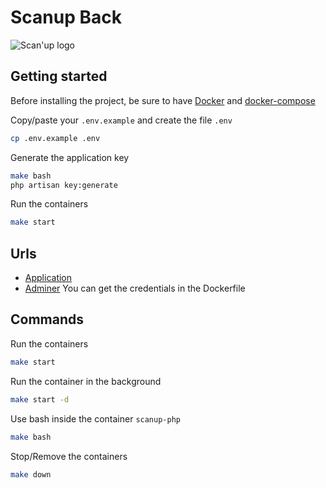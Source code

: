 # Scanup Back

![Scan'up logo](http://scanup.fr/wp-content/uploads/2017/01/ScanUp_logo_2.1_small.png)

## Getting started

Before installing the project, be sure to have [Docker](https://docs.docker.com/install/) and [docker-compose](https://docs.docker.com/compose/install/)

Copy/paste your `.env.example` and create the file `.env`
```bash
cp .env.example .env
```

Generate the application key
```bash
make bash
php artisan key:generate
```

Run the containers
```bash
make start
```

## Urls

* [Application](http://localhost/)
* [Adminer](http://localhost:8080/) You can get the credentials in the Dockerfile

## Commands

Run the containers
```bash
make start
```

Run the container in the background
```bash
make start -d
```

Use bash inside the container `scanup-php`
```bash
make bash
```

Stop/Remove the containers
```bash
make down
```